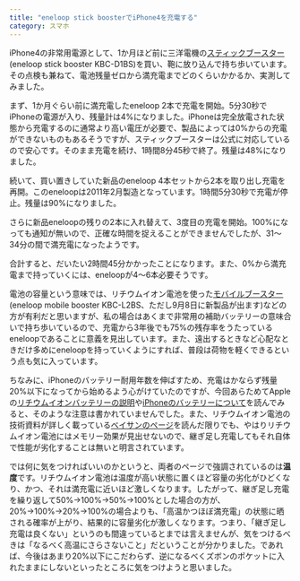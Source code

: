 ```yaml
---
title: "eneloop stick boosterでiPhone4を充電する"
category: スマホ
---
```


iPhone4の非常用電源として、1か月ほど前に三洋電機の[スティックブースター](http://jp.sanyo.com/eneloop/lineup/booster02.html)(eneloop stick booster KBC-D1BS)を買い、鞄に放り込んで持ち歩いています。その点検も兼ねて、電池残量ゼロから満充電までどのくらいかかるか、実測してみました。

まず、1か月ぐらい前に満充電したeneloop 2本で充電を開始。5分30秒でiPhoneの電源が入り、残量計は4%になりました。iPhoneは完全放電された状態から充電するのに通常より高い電圧が必要で、製品によっては0%からの充電ができないものもあるそうですが、スティックブースターは公式に対応しているので安心です。そのまま充電を続け、1時間8分45秒で終了。残量は48%になりました。

続いて、買い置きしていた新品のeneloop 4本セットから2本を取り出し充電を再開。このeneloopは2011年2月製造となっています。1時間5分30秒で充電が停止。残量は90%になりました。

さらに新品eneloopの残りの2本に入れ替えて、3度目の充電を開始。100%になっても通知が無いので、正確な時間を捉えることができませんでしたが、31～34分の間で満充電になったようです。

合計すると、だいたい2時間45分かかったことになります。また、0%から満充電まで持っていくには、eneloopが4～6本必要そうです。

電池の容量という意味では、リチウムイオン電池を使った[モバイルブースター](http://jp.sanyo.com/eneloop/lineup/booster.html)(eneloop mobile booster KBC-L2BS、ただし9月8日に新製品が出ます)などの方が有利だと思いますが、私の場合はあくまで非常用の補助バッテリーの意味合いで持ち歩いているので、充電から3年後でも75%の残存率をうたっているeneloopであることに意義を見出しています。また、遠出するときなど心配なときだけ多めにeneloopを持っていくようにすれば、普段は荷物を軽くできるという点も気に入っています。

ちなみに、iPhoneのバッテリー耐用年数を伸ばすため、充電はかならず残量20%以下になってから始めるよう心がけていたのですが、今回あらためてAppleの[リチウムイオンバッテリーの説明](http://www.apple.com/jp/batteries/)や[iPhoneのバッテリーについて](http://www.apple.com/jp/batteries/iphone.html)を読んでみると、そのような注意は書かれていませんでした。また、リチウムイオン電池の技術資料が詳しく載っている[ベイサンのページ](http://www.baysun.net/ionbattery_story.html)を読んだ限りでも、やはりリチウムイオン電池にはメモリー効果が見出せないので、継ぎ足し充電してもそれ自体で性能が劣化することは無いと明言されています。

では何に気をつければいいのかというと、両者のページで強調されているのは**温度**です。リチウムイオン電池は温度が高い状態に置くほど容量の劣化がひどくなり、かつ、それは満充電に近いほど激しくなります。したがって、継ぎ足し充電を繰り返して50%→100%→50%→100%とした場合の方が、20%→100%→20%→100%の場合よりも、「高温かつほぼ満充電」の状態に晒される確率が上がり、結果的に容量劣化が激しくなります。つまり、「継ぎ足し充電は良くない」というのも間違っているとまでは言えませんが、気をつけるべきは「なるべく高温にさらさないこと」だということが分かりました。であれば、今後はあまり20%以下にこだわらず、逆になるべくズボンのポケットに入れたままにしないといったところに気をつけようと思いました。
